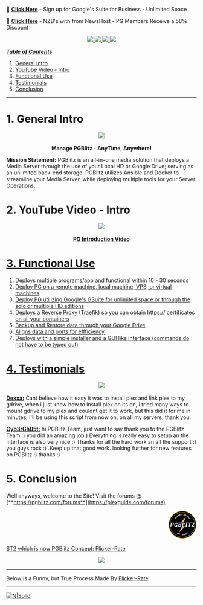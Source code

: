 📂 [**Click Here**](https://goo.gl/7NR3Da) - Sign up for Google's Suite for Business - Unlimited Space

📂 [**Click Here**](https://controlpanel.newshosting.com/signup/index.php?promo=partners&a_aid=5a65169240efd&a_bid=5ecfe99b) - NZB's with from NewsHost - PG Members Receive a 58% Discount

<p align="center">
  <a href="https://pgblitz.com/forums" target="_blank"><img src="https://pgblitz.com/wikipics/logo-forums.png" width="160"/>   
  <a href="https://github.com/PGBlitz/PGBlitz.com/wiki" target="_blank"><img src="https://pgblitz.com/wikipics/logo-wiki.png" width="160"/>
  <a href="https://pgblitz.com/threads/plexguide-install-instructions.243/" target="_blank"><img src="https://pgblitz.com/wikipics/logo-pg-install.png" width="160"/>
  <a href="https://pgblitz.com/account/upgrades" target="_blank"><img src="https://plexguide.com/wikipics/logo-donate.png" width="160"/>
</p>

_**Table of Contents**_

1. [General Intro](#1-general-intro)
2. [YouTube Video - Intro](#2-youtube-video---intro)
3. [Functional Use](#3-functional-use)
4. [Testimonials](#4-testimonials)
5. [Conclusion](#5-conclusion)

----
# 1. General Intro
<p align="center"><kbd><img src="https://pgblitz.com/press/wp-content/uploads/2019/02/explode.gif" width="600""></kbd></p>
<p align="center"><b>Manage PGBlitz - AnyTime, Anywhere!</b></p>

**Mission Statement:** PGBlitz is an all-in-one media solution that deploys a Media Server through the use of your Local HD or Google Drive; serving as an unlimited back-end storage. PGBlitz utilizes Ansible and Docker to streamline your Media Server, while deploying multiple tools for your Server Operations.

# 2. YouTube Video - Intro
<p align="center">
<a href="http://www.youtube.com/watch?v=FkQ5sOcJGjs"><img src="https://pgblitz.com/wikipics/pg-introv4.png" width="600"/></p>
<p align="center"><b>PG Introduction Video</b></p>

# 3. Functional Use

1. Deploys multiple programs/app and functional within 10 - 30 seconds
1. Deploy PG on a remote machine, local machine, VPS, or virtual machines
1. Deploy PG utilizing Google's GSuite for unlimited space or through the solo or multiple HD editions
1. Deploys a Reverse Proxy (Traefik) so you can obtain https:// certificates on all your containers
1. Backup and Restore data through your Google Drive
1. Aligns data and ports for effficiency
1. Deploys with a simple installer and a GUI like interface (commands do not have to be typed out)

# 4. Testimonials
<p align="center"><kbd><img src="https://pgblitz.com/wikipics/pg-assistyou.gif" width="600""></kbd></p>

[**Dexxa:**](https://pgblitz.com/threads/cant-install-plex-guide.1005/#post-5724) Cant believe how it easy it was to install plex and link plex to my gdrive, when i just knew how to install plex on its on, i tried many ways to mount gdrive to my plex and couldnt get it to work, but this did it for me in minutes, I'll be using this script from now on, on all my servers, thank you.

[**Cyb3rGh05t:**](https://pgblitz.com/threads/thank-you-pg-team.942/) hi PGBlitz Team, just want to say thank you to the PGBlitz Team :) you did an amazing job:) Everything is really easy to setup an the interface is also very nice :) Thanks for all the hard work an all the support :) you guys rock :) .Keep up that good work. looking further for new features on PGBlitz :) thanks :)

# 5. Conclusion

Well anyways, welcome to the Site! Visit the forums @ [**https://pgblitz.com/forums**](https://plexguide.com/forums).

<p align="right">
<a href="https://pgblitz.com" target="_blank"><img src="https://github.com/PGBlitz/Assets/blob/master/logos/blitz-small.png?raw=true" width="75"/>
</p>

ST2 which is now PGBlitz Concept: [Flicker-Rate](https://github.com/flicker-rate)
<p align="center"><kbd><img src="https://user-images.githubusercontent.com/37129444/39414593-9faa5d18-4bf6-11e8-8b83-0ade87c72ee3.gif"></kbd></p>

----

Below is a Funny, but True Process Made By [Flicker-Rate](https://github.com/flicker-rate)

----
[![N|Solid](https://i.imgur.com/chNkIx6.png)](https://pgblitz.com/threads/pg-build-guide-which-programs-do-i-pick.759/)
